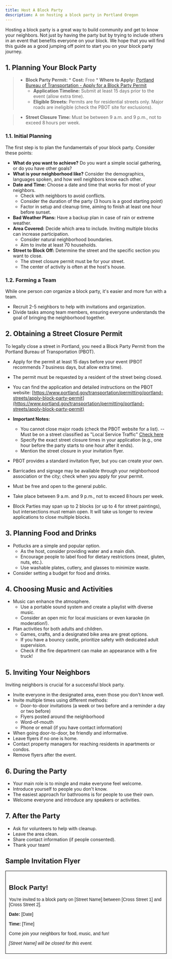 ```yaml
---
title: Host A Block Party
description: A on hosting a block party in Portland Oregon
---
```


Hosting a block party is a great way to build community and get to know your neighbors. Not just by having the party but by trying to include others in an event that benefits everyone on your block. We hope that you will find this guide as a good jumping off point to start you on your block party journey.



##   1. Planning Your Block Party
  
> * **Block Party Permit:**
    * **Cost:** Free
    * **Where to Apply:** [Portland Bureau of Transportation - Apply for a Block Party Permit](https://www.portland.gov/transportation/permitting/portland-streets/apply-block-party-permit)
>    * **Application Timeline:** Submit at least 15 days prior to the event (allow extra time).
>    * **Eligible Streets:** Permits are for residential streets only. Major roads are ineligible (check the PBOT site for exclusions).
  
> * **Street Closure Time:** Must be between 9 a.m. and 9 p.m., not to exceed 8 hours per week.  


###   1.1. Initial Planning

The first step is to plan the fundamentals of your block party. Consider these points:

* **What do you want to achieve?** Do you want a simple social gathering, or do you have other goals?
* **What is your neighborhood like?** Consider the demographics, languages spoken, and how well neighbors know each other.
* **Date and Time:** Choose a date and time that works for most of your neighbors.
    * Check with neighbors to avoid conflicts.
    * Consider the duration of the party (3 hours is a good starting point)
    * Factor in setup and cleanup time, aiming to finish at least one hour before sunset.
* **Bad Weather Plans:** Have a backup plan in case of rain or extreme weather.
* **Area Covered:** Decide which area to include. Inviting multiple blocks can increase participation.
    * Consider natural neighborhood boundaries.
    * Aim to invite at least 70 households.
* **Street to Block Off:** Determine the street and the specific section you want to close.
    * The street closure permit must be for your street.
    * The center of activity is often at the host's house.

###   1.2. Forming a Team

While one person *can* organize a block party, it's easier and more fun with a team.

* Recruit 2-5 neighbors to help with invitations and organization.
* Divide tasks among team members, ensuring everyone understands the goal of bringing the neighborhood together.

##   2. Obtaining a Street Closure Permit

To legally close a street in Portland, you need a Block Party Permit from the Portland Bureau of Transportation (PBOT).

* Apply for the permit at least 15 days before your event (PBOT recommends 7 business days, but allow extra time).
* The permit must be requested by a resident of the street being closed.
* You can find the application and detailed instructions on the PBOT website: [https://www.portland.gov/transportation/permitting/portland-streets/apply-block-party-permit](https://www.portland.gov/transportation/permitting/portland-streets/apply-block-party-permit)

* **Important Notes:**
    * You cannot close major roads (check the PBOT website for a list).
    -- Must be on a street classified as "Local Service Traffic" [Check here](https://pdx.maps.arcgis.com/apps/webappviewer/index.html?id=d1d5e545ca6f436fb119932d710ff2fb)
    * Specify the exact street closure times in your application (e.g., one hour before the party starts to one hour after it ends).
    * Mention the street closure in your invitation flyer.
* PBOT provides a standard invitation flyer, but you can create your own.
* Barricades and signage may be available through your neighborhood association or the city; check when you apply for your permit.
* Must be free and open to the general public.
* Take place between 9 a.m. and 9 p.m., not to exceed 8 hours per week. 
* Block Parties may span up to 2 blocks (or up to 4 for street paintings), but intersections must remain open. It will take us longer to review applications to close multiple blocks.  

##   3. Planning Food and Drinks

* Potlucks are a simple and popular option.
    * As the host, consider providing water and a main dish.
    * Encourage people to label food for dietary restrictions (meat, gluten, nuts, etc.).
    * Use washable plates, cutlery, and glasses to minimize waste.
* Consider setting a budget for food and drinks.

##   4. Choosing Music and Activities

* Music can enhance the atmosphere.
    * Use a portable sound system and create a playlist with diverse music.
    * Consider an open mic for local musicians or even karaoke (in moderation!).
* Plan activities for both adults and children.
    * Games, crafts, and a designated bike area are great options.
    * If you have a bouncy castle, prioritize safety with dedicated adult supervision.
    * Check if the fire department can make an appearance with a fire truck!

##   5. Inviting Your Neighbors

Inviting neighbors is crucial for a successful block party.

* Invite everyone in the designated area, even those you don't know well.
* Invite multiple times using different methods:
    * Door-to-door invitations (a week or two before and a reminder a day or two before)
    * Flyers posted around the neighborhood
    * Word-of-mouth
    * Phone or email (if you have contact information)
* When going door-to-door, be friendly and informative.
* Leave flyers if no one is home.
* Contact property managers for reaching residents in apartments or condos.
* Remove flyers after the event.

##   6. During the Party

* Your main role is to mingle and make everyone feel welcome.
* Introduce yourself to people you don't know.
* The easiest approach for bathrooms is for people to use their own.
* Welcome everyone and introduce any speakers or activities.

##   7. After the Party

* Ask for volunteers to help with cleanup.
* Leave the area clean.
* Share contact information (if people consented).
* Thank your team!

##   Sample Invitation Flyer

<div style="border: 1px solid black; margin-top: 15px;padding: 10px; font-family: sans-serif;">
  <h2>Block Party!</h2>
  <p>You're invited to a block party on [Street Name] between [Cross Street 1] and [Cross Street 2].</p>
  <p><strong>Date:</strong> [Date]</p>
  <p><strong>Time:</strong> [Time]</p>
  <p>Come join your neighbors for food, music, and fun!</p>
  <p><em>[Street Name] will be closed for this event.</em></p>
</div>